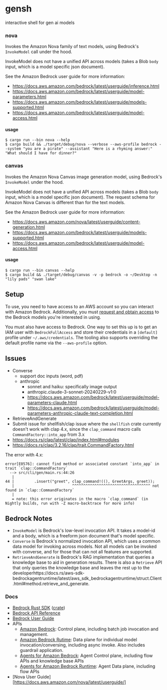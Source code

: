 # gensh
interactive shell for gen ai models

### nova

Invokes the Amazon Nova family of text models, using Bedrock's `InvokeModel` call under the hood.

InvokeModel does not have a unified API across models (takes a Blob `body` input, which is a model specific
json document).

See the Amazon Bedrock user guide for more information:
* https://docs.aws.amazon.com/bedrock/latest/userguide/inference.html
* https://docs.aws.amazon.com/bedrock/latest/userguide/model-parameters.html
* https://docs.aws.amazon.com/bedrock/latest/userguide/models-supported.html
* https://docs.aws.amazon.com/bedrock/latest/userguide/model-access.html

#### usage
```
$ cargo run --bin nova --help
$ cargo build && ./target/debug/nova --verbose --aws-profile bedrock --system "you are a pirate" --assistant "Here is a rhyming answer:" "What should I have for dinner?"
```

### canvas

Invokes the Amazon Nova Canvas image generation model, using Bedrock's `InvokeModel` under the hood.

InvokeModel does not have a unified API across models (takes a Blob `body` input, which is a model specific
json document).  The request schema for Amazon Nova Canvas is different than for the text models.

See the Amazon Bedrock user guide for more information:
* https://docs.aws.amazon.com/nova/latest/userguide/content-generation.html
* https://docs.aws.amazon.com/bedrock/latest/userguide/models-supported.html
* https://docs.aws.amazon.com/bedrock/latest/userguide/model-access.html

#### usage
```
$ cargo run --bin canvas --help
$ cargo build && ./target/debug/canvas -v -p bedrock -o ~/Desktop -n "lily pads" "swan lake"
```

## Setup

To use, you need to have access to an AWS account so you can interact with Amazon Bedrock.  Additionally,
you must [request and obtain access](https://docs.aws.amazon.com/bedrock/latest/userguide/model-access.html)
to the Bedrock models you're interested in using.

You must also have access to Bedrock.  One way to set this up is to get an IAM user with `BedrockFullAccess`
and store their credentials in a `[default]` profile under `~/.aws/credentials`.  The tooling also supports
overriding the default profile name via the `--aws-profile` option.

## Issues
* Converse
    * support doc inputs (word, pdf)
    * anthropic 
        * sonnet and haiku: specifically image output
        * anthropic.claude-3-sonnet-20240229-v1:0
        * https://docs.aws.amazon.com/bedrock/latest/userguide/model-parameters-claude.html
        * https://docs.aws.amazon.com/bedrock/latest/userguide/model-parameters-anthropic-claude-text-completion.html
* RetrieveAndGenerate
* Submit issue for shellfish/clap issue where the `shellfish` crate currently doesn't work with clap 4.x, since the `clap_command` macro calls `CommandFactory::into_app` from 3.x 
* https://docs.rs/clap/latest/clap/index.html#modules
* https://docs.rs/clap/3.2.16/clap/trait.CommandFactory.html

The error with 4.x:

```
error[E0576]: cannot find method or associated constant `into_app` in trait `clap::CommandFactory`
  --> src/cli/gen/main.rs:44:26
   |
44 |         .insert("greet", clap_command!((), GreetArgs, greet));
   |                          ^^^^^^^^^^^^^^^^^^^^^^^^^^^^^^^^^^^ not found in `clap::CommandFactory`
   |
   = note: this error originates in the macro `clap_command` (in Nightly builds, run with -Z macro-backtrace for more info)
```

## Bedrock Notes

* `InvokeModel` is Bedrock's low-level invocation API.  It takes a model-id and a body, which is a freeform json document that's model specific.
* `Converse` is Bedrock's normalized invocation API, which uses a common data model for invoking across models.  Not all models can be invoked with converse, and for those that can not all features are supported.
* `RetrieveAndGenerate` is Bedrock's RAG implementation that queries a knowledge base to aid in generation results.  There is also a `Retrieve` API that only queries the knowledge base and leaves the rest up to the developerhttps://docs.rs/aws-sdk-bedrockagentruntime/latest/aws_sdk_bedrockagentruntime/struct.Client.html#method.retrieve_and_generate.

### Docs
* [Bedrock Rust SDK](https://github.com/awslabs/aws-sdk-rust) ([crate](https://github.com/awslabs/aws-sdk-rust))
* [Bedrock API Reference](https://docs.aws.amazon.com/bedrock/latest/APIReference/welcome.html) 
* [Bedrock User Guide](https://docs.aws.amazon.com/bedrock/latest/userguide/)
* APIs
    * [Amazon Bedrock](https://docs.aws.amazon.com/bedrock/latest/APIReference/API_Operations_Amazon_Bedrock.html): Control plane, including batch job invocation and management.
    * [Amazon Bedrock Rutime](https://docs.aws.amazon.com/bedrock/latest/APIReference/API_Operations_Amazon_Bedrock_Runtime.html): Data plane for individual model invocation/conversing, including async invoke.  Also includes guardrail application.
    * [Agents for Amazon Bedrock](https://docs.aws.amazon.com/bedrock/latest/APIReference/API_Operations_Agents_for_Amazon_Bedrock.html): Agent Control plane, including flow APIs and knowledge base APIs
    * [Agents for Amazon Bedrock Runtime](https://docs.aws.amazon.com/bedrock/latest/APIReference/API_Operations_Agents_for_Amazon_Bedrock_Runtime.html): Agent Data plane, including flow APIs
* [Nova User Guide][https://docs.aws.amazon.com/nova/latest/userguide/]